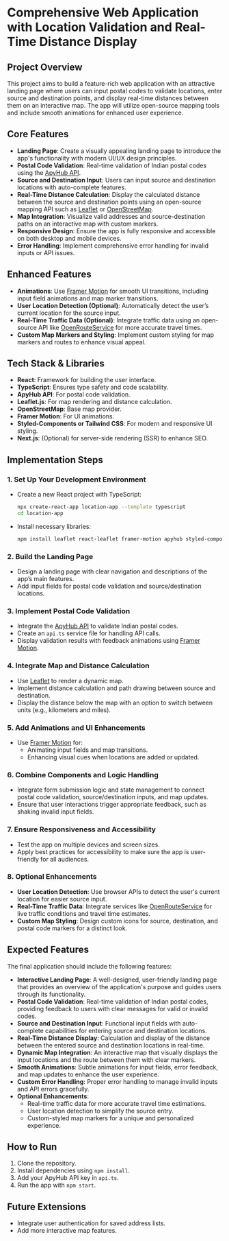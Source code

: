 # Comprehensive Web Application with Location Validation and Real-Time Distance Display

## Project Overview
This project aims to build a feature-rich web application with an attractive landing page where users can input postal codes to validate locations, enter source and destination points, and display real-time distances between them on an interactive map. The app will utilize open-source mapping tools and include smooth animations for enhanced user experience.

## Core Features
- **Landing Page**: Create a visually appealing landing page to introduce the app's functionality with modern UI/UX design principles.
- **Postal Code Validation**: Real-time validation of Indian postal codes using the [ApyHub API](https://apyhub.com/utility/data-postcodes-india).
- **Source and Destination Input**: Users can input source and destination locations with auto-complete features.
- **Real-Time Distance Calculation**: Display the calculated distance between the source and destination points using an open-source mapping API such as [Leaflet](https://leafletjs.com/) or [OpenStreetMap](https://www.openstreetmap.org/).
- **Map Integration**: Visualize valid addresses and source-destination paths on an interactive map with custom markers.
- **Responsive Design**: Ensure the app is fully responsive and accessible on both desktop and mobile devices.
- **Error Handling**: Implement comprehensive error handling for invalid inputs or API issues.

## Enhanced Features
- **Animations**: Use [Framer Motion](https://www.framer.com/motion/) for smooth UI transitions, including input field animations and map marker transitions.
- **User Location Detection (Optional)**: Automatically detect the user’s current location for the source input.
- **Real-Time Traffic Data (Optional)**: Integrate traffic data using an open-source API like [OpenRouteService](https://openrouteservice.org/) for more accurate travel times.
- **Custom Map Markers and Styling**: Implement custom styling for map markers and routes to enhance visual appeal.

## Tech Stack & Libraries
- **React**: Framework for building the user interface.
- **TypeScript**: Ensures type safety and code scalability.
- **ApyHub API**: For postal code validation.
- **Leaflet.js**: For map rendering and distance calculation.
- **OpenStreetMap**: Base map provider.
- **Framer Motion**: For UI animations.
- **Styled-Components or Tailwind CSS**: For modern and responsive UI styling.
- **Next.js**: (Optional) for server-side rendering (SSR) to enhance SEO.

## Implementation Steps
### 1. Set Up Your Development Environment
- Create a new React project with TypeScript:
  ```bash
  npx create-react-app location-app --template typescript
  cd location-app
  ```

- Install necessary libraries:
  ```bash
  npm install leaflet react-leaflet framer-motion apyhub styled-components @types/leaflet
  ```

### 2. Build the Landing Page
- Design a landing page with clear navigation and descriptions of the app’s main features.
- Add input fields for postal code validation and source/destination locations.

### 3. Implement Postal Code Validation
- Integrate the [ApyHub API](https://apyhub.com) to validate Indian postal codes.
- Create an `api.ts` service file for handling API calls.
- Display validation results with feedback animations using [Framer Motion](https://www.framer.com/motion/).

### 4. Integrate Map and Distance Calculation
- Use [Leaflet](https://leafletjs.com/) to render a dynamic map.
- Implement distance calculation and path drawing between source and destination.
- Display the distance below the map with an option to switch between units (e.g., kilometers and miles).

### 5. Add Animations and UI Enhancements
- Use [Framer Motion](https://www.framer.com/motion/) for:
  - Animating input fields and map transitions.
  - Enhancing visual cues when locations are added or updated.

### 6. Combine Components and Logic Handling
- Integrate form submission logic and state management to connect postal code validation, source/destination inputs, and map updates.
- Ensure that user interactions trigger appropriate feedback, such as shaking invalid input fields.

### 7. Ensure Responsiveness and Accessibility
- Test the app on multiple devices and screen sizes.
- Apply best practices for accessibility to make sure the app is user-friendly for all audiences.

### 8. Optional Enhancements
- **User Location Detection**: Use browser APIs to detect the user's current location for easier source input.
- **Real-Time Traffic Data**: Integrate services like [OpenRouteService](https://openrouteservice.org/) for live traffic conditions and travel time estimates.
- **Custom Map Styling**: Design custom icons for source, destination, and postal code markers for a distinct look.

## Expected Features
The final application should include the following features:

- **Interactive Landing Page**: A well-designed, user-friendly landing page that provides an overview of the application's purpose and guides users through its functionality.
- **Postal Code Validation**: Real-time validation of Indian postal codes, providing feedback to users with clear messages for valid or invalid codes.
- **Source and Destination Input**: Functional input fields with auto-complete capabilities for entering source and destination locations.
- **Real-Time Distance Display**: Calculation and display of the distance between the entered source and destination locations in real-time.
- **Dynamic Map Integration**: An interactive map that visually displays the input locations and the route between them with clear markers.
- **Smooth Animations**: Subtle animations for input fields, error feedback, and map updates to enhance the user experience.
- **Custom Error Handling**: Proper error handling to manage invalid inputs and API errors gracefully.
- **Optional Enhancements**:
  - Real-time traffic data for more accurate travel time estimations.
  - User location detection to simplify the source entry.
  - Custom-styled map markers for a unique and personalized experience.

## How to Run
1. Clone the repository.
2. Install dependencies using `npm install`.
3. Add your ApyHub API key in `api.ts`.
4. Run the app with `npm start`.

## Future Extensions
- Integrate user authentication for saved address lists.
- Add more interactive map features.